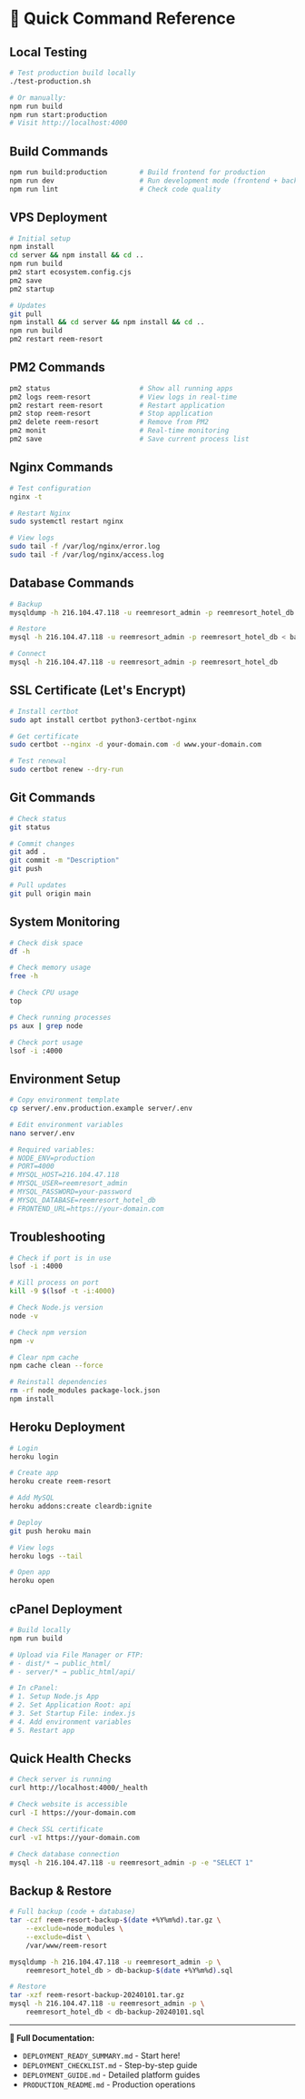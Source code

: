 # 🚀 Quick Command Reference

## Local Testing

```bash
# Test production build locally
./test-production.sh

# Or manually:
npm run build
npm run start:production
# Visit http://localhost:4000
```

## Build Commands

```bash
npm run build:production        # Build frontend for production
npm run dev                     # Run development mode (frontend + backend)
npm run lint                    # Check code quality
```

## VPS Deployment

```bash
# Initial setup
npm install
cd server && npm install && cd ..
npm run build
pm2 start ecosystem.config.cjs
pm2 save
pm2 startup

# Updates
git pull
npm install && cd server && npm install && cd ..
npm run build
pm2 restart reem-resort
```

## PM2 Commands

```bash
pm2 status                      # Show all running apps
pm2 logs reem-resort            # View logs in real-time
pm2 restart reem-resort         # Restart application
pm2 stop reem-resort            # Stop application
pm2 delete reem-resort          # Remove from PM2
pm2 monit                       # Real-time monitoring
pm2 save                        # Save current process list
```

## Nginx Commands

```bash
# Test configuration
nginx -t

# Restart Nginx
sudo systemctl restart nginx

# View logs
sudo tail -f /var/log/nginx/error.log
sudo tail -f /var/log/nginx/access.log
```

## Database Commands

```bash
# Backup
mysqldump -h 216.104.47.118 -u reemresort_admin -p reemresort_hotel_db > backup.sql

# Restore
mysql -h 216.104.47.118 -u reemresort_admin -p reemresort_hotel_db < backup.sql

# Connect
mysql -h 216.104.47.118 -u reemresort_admin -p reemresort_hotel_db
```

## SSL Certificate (Let's Encrypt)

```bash
# Install certbot
sudo apt install certbot python3-certbot-nginx

# Get certificate
sudo certbot --nginx -d your-domain.com -d www.your-domain.com

# Test renewal
sudo certbot renew --dry-run
```

## Git Commands

```bash
# Check status
git status

# Commit changes
git add .
git commit -m "Description"
git push

# Pull updates
git pull origin main
```

## System Monitoring

```bash
# Check disk space
df -h

# Check memory usage
free -h

# Check CPU usage
top

# Check running processes
ps aux | grep node

# Check port usage
lsof -i :4000
```

## Environment Setup

```bash
# Copy environment template
cp server/.env.production.example server/.env

# Edit environment variables
nano server/.env

# Required variables:
# NODE_ENV=production
# PORT=4000
# MYSQL_HOST=216.104.47.118
# MYSQL_USER=reemresort_admin
# MYSQL_PASSWORD=your-password
# MYSQL_DATABASE=reemresort_hotel_db
# FRONTEND_URL=https://your-domain.com
```

## Troubleshooting

```bash
# Check if port is in use
lsof -i :4000

# Kill process on port
kill -9 $(lsof -t -i:4000)

# Check Node.js version
node -v

# Check npm version
npm -v

# Clear npm cache
npm cache clean --force

# Reinstall dependencies
rm -rf node_modules package-lock.json
npm install
```

## Heroku Deployment

```bash
# Login
heroku login

# Create app
heroku create reem-resort

# Add MySQL
heroku addons:create cleardb:ignite

# Deploy
git push heroku main

# View logs
heroku logs --tail

# Open app
heroku open
```

## cPanel Deployment

```bash
# Build locally
npm run build

# Upload via File Manager or FTP:
# - dist/* → public_html/
# - server/* → public_html/api/

# In cPanel:
# 1. Setup Node.js App
# 2. Set Application Root: api
# 3. Set Startup File: index.js
# 4. Add environment variables
# 5. Restart app
```

## Quick Health Checks

```bash
# Check server is running
curl http://localhost:4000/_health

# Check website is accessible
curl -I https://your-domain.com

# Check SSL certificate
curl -vI https://your-domain.com

# Check database connection
mysql -h 216.104.47.118 -u reemresort_admin -p -e "SELECT 1"
```

## Backup & Restore

```bash
# Full backup (code + database)
tar -czf reem-resort-backup-$(date +%Y%m%d).tar.gz \
    --exclude=node_modules \
    --exclude=dist \
    /var/www/reem-resort

mysqldump -h 216.104.47.118 -u reemresort_admin -p \
    reemresort_hotel_db > db-backup-$(date +%Y%m%d).sql

# Restore
tar -xzf reem-resort-backup-20240101.tar.gz
mysql -h 216.104.47.118 -u reemresort_admin -p \
    reemresort_hotel_db < db-backup-20240101.sql
```

---

**🔗 Full Documentation:**
- `DEPLOYMENT_READY_SUMMARY.md` - Start here!
- `DEPLOYMENT_CHECKLIST.md` - Step-by-step guide
- `DEPLOYMENT_GUIDE.md` - Detailed platform guides
- `PRODUCTION_README.md` - Production operations
